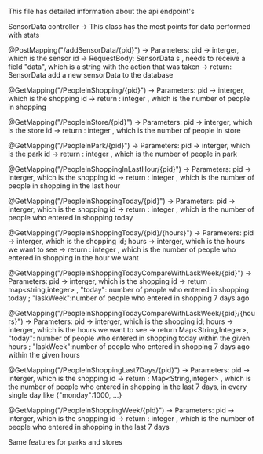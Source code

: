 
This file has detailed information about the api endpoint's

SensorData controller -> This class has the most points for data performed with stats

@PostMapping("/addSensorData/{pid}") 
  -> Parameters: pid -> interger, which is the  sensor id
  -> RequestBody: SensorData s , needs to receive a field "data", which is a string with the action that was taken 
  -> return:  SensorData  add a new sensorData to the database

@GetMapping("/PeopleInShopping/{pid}")
  -> Parameters: pid -> interger, which is the  shopping id
  -> return : integer , which is the number of people in shopping

@GetMapping("/PeopleInStore/{pid}")
  -> Parameters: pid -> interger, which is the  store id
  -> return : integer , which is the number of people in store

 @GetMapping("/PeopleInPark/{pid}")
  -> Parameters: pid -> interger, which is the park id
  -> return : integer , which is the number of people in park

@GetMapping("/PeopleInShoppingInLastHour/{pid}")
  -> Parameters: pid -> interger, which is the  shopping id
  -> return : integer , which is the number of people in shopping in the last hour
  
@GetMapping("/PeopleInShoppingToday/{pid}")
  -> Parameters: pid -> interger, which is the  shopping id
  -> return : integer , which is the number of people who entered in shopping today
 
@GetMapping("/PeopleInShoppingToday/{pid}/{hours}")
  -> Parameters: pid -> interger, which is the  shopping id; hours ->  interger, which is the  hours we want to see 
  -> return : integer , which is the number of people who entered in shopping in the  hour we want 

@GetMapping("/PeopleInShoppingTodayCompareWithLaskWeek/{pid}")
  -> Parameters: pid -> interger, which is the  shopping id
  -> return : map<string,integer> , "today":  number of people who entered in shopping today ; "laskWeek":number of people who entered in shopping 7 days ago

@GetMapping("/PeopleInShoppingTodayCompareWithLaskWeek/{pid}/{hours}")
  -> Parameters: pid -> interger, which is the  shopping id; hours ->  interger, which is the  hours we want to see 
  -> return  Map<String,Integer>,  "today":  number of people who entered in shopping today within the given hours ; "laskWeek":number of people who entered in shopping 7 days ago within the given hours
 
@GetMapping("/PeopleInShoppingLast7Days/{pid}")
  -> Parameters: pid -> interger, which is the  shopping id
  -> return : Map<String,integer> , which is the number of people who entered in shopping in the last 7 days, in every single day like {"monday":1000, ...}

@GetMapping("/PeopleInShoppingWeek/{pid}")
  -> Parameters: pid -> interger, which is the  shopping id
  -> return : integer , which is the number of people who entered in shopping in the last 7 days 
  

Same features  for parks and stores
  
  
  
